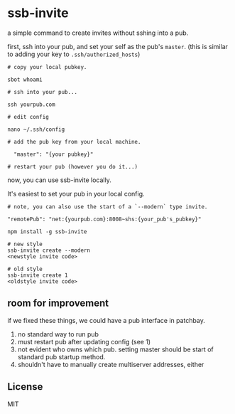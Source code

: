 # ssb-invite

a simple command to create invites without sshing into a pub.

first, ssh into your pub, and set your self as the pub's `master`.
(this is similar to adding your key to `.ssh/authorized_hosts`)

```
# copy your local pubkey.

sbot whoami

# ssh into your pub...

ssh yourpub.com

# edit config

nano ~/.ssh/config

# add the pub key from your local machine.

  "master": "{your pubkey}"

# restart your pub (however you do it...)
```

now, you can use ssb-invite locally.

It's easiest to set your pub in your local config.

```
# note, you can also use the start of a `--modern` type invite.

"remotePub": "net:{yourpub.com}:8008~shs:{your_pub's_pubkey}"

npm install -g ssb-invite

# new style
ssb-invite create --modern
<newstyle invite code>

# old style
ssb-invite create 1
<oldstyle invite code>
```

## room for improvement

if we fixed these things, we could have a pub interface in patchbay.

1. no standard way to run pub
2. must restart pub after updating config (see 1)
3. not evident who owns which pub. setting master should be start of standard pub startup method.
4. shouldn't have to manually create multiserver addresses, either

## License

MIT

